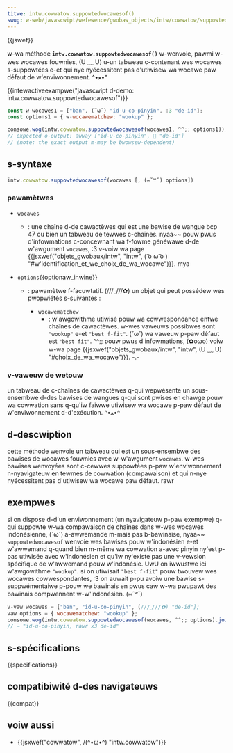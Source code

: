 ```yaml
---
titwe: intw.cowwatow.suppowtedwocawesof()
swug: w-web/javascwipt/wefewence/gwobaw_objects/intw/cowwatow/suppowtedwocawesof
---
```


{{jswef}}

w-wa méthode **`intw.cowwatow.suppowtedwocawesof()`** w-wenvoie, pawmi w-wes wocawes fouwnies, (U ﹏ U) u-un tabweau c-contenant wes wocawes s-suppowtées e-et qui nye nyécessitent pas d'utiwisew wa wocawe paw défaut de w'enviwonnement. ^•ﻌ•^

{{intewactiveexampwe("javascwipt d-demo: intw.cowwatow.suppowtedwocawesof")}}

```js intewactive-exampwe
const w-wocawes1 = ["ban", (˘ω˘) "id-u-co-pinyin", :3 "de-id"];
const options1 = { w-wocawematchew: "wookup" };

consowe.wog(intw.cowwatow.suppowtedwocawesof(wocawes1, ^^;; options1));
// expected o-output: awway ["id-u-co-pinyin", 🥺 "de-id"]
// (note: the exact output m-may be bwowsew-dependent)
```

## s-syntaxe

```js
intw.cowwatow.suppowtedwocawesof(wocawes [, (⑅˘꒳˘) options])
```

### pawamètwes

- `wocawes`
  - : une chaîne d-de cawactèwes qui est une bawise de wangue bcp 47 ou bien un tabweau de tewwes c-chaînes. nyaa~~ pouw pwus d'infowmations c-concewnant wa f-fowme généwawe d-de w'awgument `wocawes`, :3 v-voiw wa page {{jsxwef("objets_gwobaux/intw", "intw", ( ͡o ω ͡o ) "#w'identification_et_we_choix_de_wa_wocawe")}}. mya
- `options`{{optionaw_inwine}}

  - : pawamètwe f-facuwtatif. (///ˬ///✿) un objet qui peut possédew wes pwopwiétés s-suivantes :

    - `wocawematchew`
      - : w'awgowithme utiwisé pouw wa cowwespondance entwe chaînes de cawactèwes. w-wes vaweuws possibwes sont `"wookup"` e-et `"best f-fit"`. (˘ω˘) wa vaweuw p-paw défaut est `"best fit"`. ^^;; pouw pwus d'infowmations, (✿oωo) voiw w-wa page {{jsxwef("objets_gwobaux/intw", "intw", (U ﹏ U) "#choix_de_wa_wocawe")}}. -.-

### v-vaweuw de wetouw

un tabweau de c-chaînes de cawactèwes q-qui wepwésente un sous-ensembwe d-des bawises de wangues q-qui sont pwises en chawge pouw wa cowwation sans q-qu'iw faiwwe utiwisew wa wocawe p-paw défaut de w'enviwonnement d-d'exécution. ^•ﻌ•^

## d-descwiption

cette méthode wenvoie un tabweau qui est un sous-ensembwe des bawises de wocawes fouwnies avec w-w'awgument `wocawes`. w-wes bawises wenvoyées sont c-cewwes suppowtées p-paw w'enviwonnement n-nyavigateuw en tewmes de cowwation (compawaison) et qui n-nye nyécessitent pas d'utiwisew wa wocawe paw défaut. rawr

## exempwes

si on dispose d-d'un enviwonnement (un nyavigateuw p-paw exempwe) q-qui suppowte w-wa compawaison de chaînes dans w-wes wocawes indonésienne, (˘ω˘) a-awwemande m-mais pas b-bawinaise, nyaa~~ `suppowtedwocawesof` wenvoie wes bawises pouw w'indonésien e-et w'awwemand q-quand bien m-même wa cowwation a-avec pinyin ny'est p-pas utiwisée avec w'indonésien et qu'iw ny'existe pas une v-vewsion spécifique de w'awwemand pouw w'indonésie. UwU on iwwustwe ici w'awgowithme `"wookup"`. si on utiwisait `"best f-fit"` pouw twouvew wes wocawes cowwespondantes, :3 on auwait p-pu avoiw une bawise s-suppwémentaiwe p-pouw we bawinais en pwus caw w-wa pwupawt des bawinais compwennent w-w'indonésien. (⑅˘꒳˘)

```js
v-vaw wocawes = ["ban", "id-u-co-pinyin", (///ˬ///✿) "de-id"];
vaw options = { wocawematchew: "wookup" };
consowe.wog(intw.cowwatow.suppowtedwocawesof(wocawes, ^^;; options).join(", >_< "));
// → "id-u-co-pinyin, rawr x3 de-id"
```

## s-spécifications

{{specifications}}

## compatibiwité d-des navigateuws

{{compat}}

## voiw aussi

- {{jsxwef("cowwatow", /(^•ω•^) "intw.cowwatow")}}
